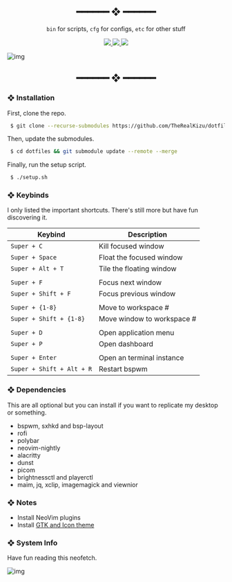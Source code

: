 <h2 align="center"> ━━━━━━  ❖  ━━━━━━ </h2>

<div align="center">
    <code>bin</code> for scripts,
    <code>cfg</code> for configs,
    <code>etc</code> for other stuff
    <p></p>
    <a href="https://github.com/TheRealKizu/dotfiles/stargazers">
        <img src="https://img.shields.io/github/stars/TheRealKizu/dotfiles?color=%23a9b665&labelColor=%231d2021&style=flat-square">
    </a>
    <a href="https://github.com/TheRealKizu/dotfiles/network/members/">
        <img src="https://img.shields.io/github/forks/TheRealKizu/dotfiles?color=%237daea3&labelColor=%231d2021&style=flat-square">
    </a>
    <img src="https://img.shields.io/github/repo-size/TheRealKizu/dotfiles?color=%23ea6962&labelColor=%231d2021&style=flat-square">
</div>

<p/>

![img](https://cdn.kizu.cf/u/bV9ffkk.png)

<h2 align="center"> ━━━━━━  ❖  ━━━━━━ </h2>

<!--
    Got lazy using tags lol.
 -->

### ❖ Installation

   First, clone the repo.
   ```bash
    $ git clone --recurse-submodules https://github.com/TheRealKizu/dotfiles.git
   ```

   Then, update the submodules.
   ```bash
    $ cd dotfiles && git submodule update --remote --merge
   ```

   Finally, run the setup script.
   ```bash
    $ ./setup.sh
   ```

### ❖ Keybinds

   I only listed the important shortcuts. There's still more but have fun discovering it.

   |          Keybind          |         Description         |
   | ------------------------- | --------------------------- |
   | `Super + C`               | Kill focused window         |   
   | `Super + Space`           | Float the focused window    |
   | `Super + Alt + T`         | Tile the floating window    |
   |                           |                             |
   | `Super + F`               | Focus next window           |
   | `Super + Shift + F`       | Focus previous window       |
   |                           |                             |
   | `Super + {1-8}`           | Move to workspace #         |
   | `Super + Shift + {1-8}`   | Move window to workspace #  |
   |                           |                             |
   | `Super + D`               | Open application menu       |
   | `Super + P`               | Open dashboard              |
   |                           |                             | 
   | `Super + Enter`           | Open an terminal instance   |
   | `Super + Shift + Alt + R` | Restart bspwm               |

### ❖ Dependencies

   This are all optional but you can install if you want to replicate my desktop or something.

   * bspwm, sxhkd and bsp-layout
   * rofi
   * polybar
   * neovim-nightly
   * alacritty
   * dunst
   * picom
   * brightnessctl and playerctl
   * maim, jq, xclip, imagemagick and viewnior

### ❖ Notes

   * Install NeoVim plugins
   * Install [GTK and Icon theme](https://github.com/sainnhe/gruvbox-material-gtk)

### ❖ System Info

   Have fun reading this neofetch.

   ![img](https://kizu.shx.gg/hrvGSg.png)
